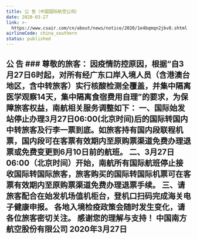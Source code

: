 ```yaml
---
title: 公 告（中国国际航空公司）
date: 2020-03-27
link: >-
  https://www.csair.com/cn/about/news/notice/2020/1e4bqmqn2jbv8.shtml
airlineCode: china_southern
status: published
---
```

## **公 告** ### 尊敬的旅客： 因疫情防控原因，根据“自3月27日6时起，对所有经广东口岸入境人员（含港澳台地区，含中转旅客）实行核酸检测全覆盖，并集中隔离医学观察14天，集中隔离食宿费用自理”的要求，为保障旅客权益，南航相关服务调整如下： 一、国际始发站停止办理3月27日06:00(北京时间)后的国际转国内中转旅客及行李一票到底。如旅客持有国内段联程机票，国内段可在客票有效期内至原购票渠道免费办理退票或免费变更到6月10日前的航班。 二、3月27日06:00（北京时间）开始，南航所有国际航班停止接收国际转国际旅客，旅客购买的国际转国际机票可在客票有效期内至原购票渠道免费办理退票手续。 三、请旅客配合在始发机场值机柜台，登机口扫码完成海关电子健康申报。 各地入境检疫政策会随时发生变化，请各位旅客密切关注。 感谢您的理解与支持！ 中国南方航空股份有限公司 2020年3月27日 
